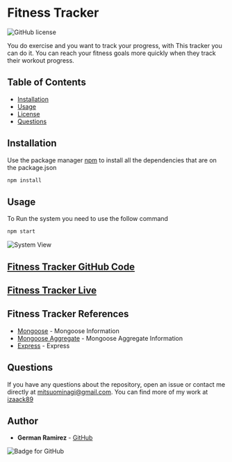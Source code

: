 # Fitness Tracker

![GitHub license](https://img.shields.io/badge/Licenses-MIT-blue.svg)

You do exercise and you want to track your progress, with This tracker you can do it. You can reach your fitness goals more quickly when they track their workout progress. 

## Table of Contents

- [Installation](#installation)
- [Usage](#usage)
- [License](#license)
- [Questions](#questions)

## Installation

Use the package manager [npm](https://docs.npmjs.com/cli/v7/commands/npm-install) to install all the dependencies that are on the package.json

```bash
npm install
```

## Usage

To Run the system you need to use the follow command

```bash
npm start
```

![System View](./readmeFiles/systemView.gif)

## [Fitness Tracker GitHub Code](https://github.com/izaack89/Fitness-Tracker)

## [Fitness Tracker Live](https://boiling-forest-21225.herokuapp.com/)

## Fitness Tracker References

- [Mongoose](https://mongoosejs.com/) - Mongoose Information
- [Mongoose Aggregate](https://mongoosejs.com/docs/api/aggregate.html#aggregate_Aggregate) - Mongoose Aggregate Information
- [Express](https://expressjs.com/) - Express

## Questions

If you have any questions about the repository, open an issue or contact me directly at mitsuominagi@gmail.com. You can find more of my work at [izaack89](https://github.com/izaack89)

## Author

- **German Ramirez** - [GitHub](https://github.com/izaack89/)

![Badge for GitHub](https://img.shields.io/github/languages/top/izaack89/Fitness-Tracker?style=plastic&logo=github)

